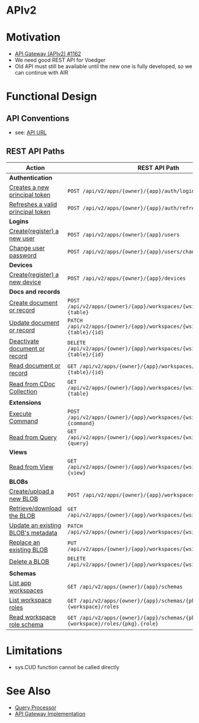 # APIv2

# Motivation
- [API Gateway (APIv2) #1162](https://github.com/voedger/voedger/issues/1162)
- We need good REST API for Voedger
- Old API must still be available until the new one is fully developed, so we can continue with AIR

# Functional Design
## API Conventions
- see: [API URL](conventions.md)

## REST API Paths
| Action                                                    | REST API Path                                                                |
|-----------------------------------------------------------|------------------------------------------------------------------------------|
| **Authentication** |
| [Creates a new principal token](login.md)                 | `POST /api/v2/apps/{owner}/{app}/auth/login` |
| [Refreshes a valid principal token](refresh.md)           | `POST /api/v2/apps/{owner}/{app}/auth/refresh` |
| **Logins** |
| [Create(register) a new user](create-user.md)             | `POST /api/v2/apps/{owner}/{app}/users` |
| [Change user password](change-password.md)                | `POST /api/v2/apps/{owner}/{app}/users/change-password` |
| **Devices** |
| [Create(register) a new device](create-device.md)         | `POST /api/v2/apps/{owner}/{app}/devices`                               |
| **Docs and records** |
| [Create document or record](create-doc.md)                | `POST /api/v2/apps/{owner}/{app}/workspaces/{wsid}/docs/{pkg}.{table}`      |
| [Update document or record](update-doc.md)                | `PATCH /api/v2/apps/{owner}/{app}/workspaces/{wsid}/docs/{pkg}.{table}/{id}` |
| [Deactivate document or record](deactivate-doc.md)        | `DELETE /api/v2/apps/{owner}/{app}/workspaces/{wsid}/docs/{pkg}.{table}/{id}` |
| [Read document or record](read-doc.md)                    | `GET /api/v2/apps/{owner}/{app}/workspaces/{wsid}/docs/{pkg}.{table}/{id}` |
| [Read from CDoc Collection](read-cdocs.md)                | `GET /api/v2/apps/{owner}/{app}/workspaces/{wsid}/cdocs/{pkg}.{table}`     |
| **Extensions** |
| [Execute Command](execute-command.md)                     | `POST /api/v2/apps/{owner}/{app}/workspaces/{wsid}/commands/{pkg}.{command}`|
| [Read from Query](read-from-query.md)                     | `GET /api/v2/apps/{owner}/{app}/workspaces/{wsid}/queries/{pkg}.{query}`   |
| **Views** |
| [Read from View](read-from-view.md)                       | `GET /api/v2/apps/{owner}/{app}/workspaces/{wsid}/views/{pkg}.{view}`      |
| **BLOBs**
| [Create/upload a new BLOB](create-blob.md)                | `POST /api/v2/apps/{owner}/{app}/workspaces/{wsid}/blobs`                   |
| [Retrieve/download the BLOB](read-blob.md)                | `GET /api/v2/apps/{owner}/{app}/workspaces/{wsid}/blobs/{blobId}`          |
| [Update an existing BLOB's metadata](update-blob-meta.md) | `PATCH /api/v2/apps/{owner}/{app}/workspaces/{wsid}/blobs/{blobId}`          |
| [Replace an existing BLOB](replace-blob.md)               | `PUT /api/v2/apps/{owner}/{app}/workspaces/{wsid}/blobs/{blobId}`          |
| [Delete a BLOB](delete-blob.md)                           | `DELETE /api/v2/apps/{owner}/{app}/workspaces/{wsid}/blobs/{blobId}`          |
| **Schemas**
| [List app workspaces](list-app-workspaces.md)             | `GET /api/v2/apps/{owner}/{app}/schemas`                                      | 
| [List workspace roles](list-ws-roles.md)                  | `GET /api/v2/apps/{owner}/{app}/schemas/{pkg}.{workspace}/roles`              |
| [Read workspace role schema](read-ws-role-schema.md)      | `GET /api/v2/apps/{owner}/{app}/schemas/{pkg}.{workspace}/roles/{pkg}.{role}` |

# Limitations
- sys.CUD function cannot be called directly

# See Also
- [Query Processor](/server/design/qp.md)
- [API Gateway Implementation](/server/design/agw.md)
